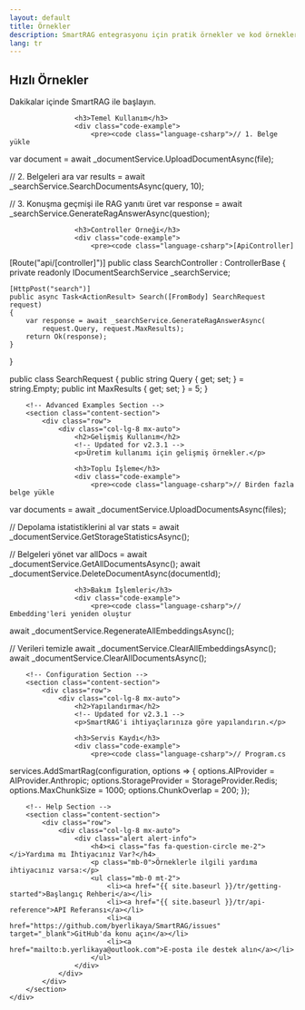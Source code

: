 ```yaml
---
layout: default
title: Örnekler
description: SmartRAG entegrasyonu için pratik örnekler ve kod örnekleri
lang: tr
---
```


<div class="page-content">
    <div class="container">
        <!-- Basic Examples Section -->
        <section class="content-section">
            <div class="row">
                <div class="col-lg-8 mx-auto">
                    <h2>Hızlı Örnekler</h2>
                    <!-- Updated for v2.3.1 -->
                    <p>Dakikalar içinde SmartRAG ile başlayın.</p>
                    
                    <h3>Temel Kullanım</h3>
                    <div class="code-example">
                        <pre><code class="language-csharp">// 1. Belge yükle
var document = await _documentService.UploadDocumentAsync(file);

// 2. Belgeleri ara
var results = await _searchService.SearchDocumentsAsync(query, 10);

// 3. Konuşma geçmişi ile RAG yanıtı üret
var response = await _searchService.GenerateRagAnswerAsync(question);</code></pre>
                    </div>

                    <h3>Controller Örneği</h3>
                    <div class="code-example">
                        <pre><code class="language-csharp">[ApiController]
[Route("api/[controller]")]
public class SearchController : ControllerBase
{
    private readonly IDocumentSearchService _searchService;
    
    [HttpPost("search")]
    public async Task<ActionResult> Search([FromBody] SearchRequest request)
    {
        var response = await _searchService.GenerateRagAnswerAsync(
            request.Query, request.MaxResults);
        return Ok(response);
    }
}

public class SearchRequest
{
    public string Query { get; set; } = string.Empty;
    public int MaxResults { get; set; } = 5;
}</code></pre>
                    </div>
                </div>
            </div>
        </section>

        <!-- Advanced Examples Section -->
        <section class="content-section">
            <div class="row">
                <div class="col-lg-8 mx-auto">
                    <h2>Gelişmiş Kullanım</h2>
                    <!-- Updated for v2.3.1 -->
                    <p>Üretim kullanımı için gelişmiş örnekler.</p>
                    
                    <h3>Toplu İşleme</h3>
                    <div class="code-example">
                        <pre><code class="language-csharp">// Birden fazla belge yükle
var documents = await _documentService.UploadDocumentsAsync(files);

// Depolama istatistiklerini al
var stats = await _documentService.GetStorageStatisticsAsync();

// Belgeleri yönet
var allDocs = await _documentService.GetAllDocumentsAsync();
await _documentService.DeleteDocumentAsync(documentId);</code></pre>
                    </div>

                    <h3>Bakım İşlemleri</h3>
                    <div class="code-example">
                        <pre><code class="language-csharp">// Embedding'leri yeniden oluştur
await _documentService.RegenerateAllEmbeddingsAsync();

// Verileri temizle
await _documentService.ClearAllEmbeddingsAsync();
await _documentService.ClearAllDocumentsAsync();</code></pre>
                    </div>
                </div>
            </div>
        </section>

        <!-- Configuration Section -->
        <section class="content-section">
            <div class="row">
                <div class="col-lg-8 mx-auto">
                    <h2>Yapılandırma</h2>
                    <!-- Updated for v2.3.1 -->
                    <p>SmartRAG'i ihtiyaçlarınıza göre yapılandırın.</p>
                    
                    <h3>Servis Kaydı</h3>
                    <div class="code-example">
                        <pre><code class="language-csharp">// Program.cs
services.AddSmartRag(configuration, options =>
{
    options.AIProvider = AIProvider.Anthropic;
    options.StorageProvider = StorageProvider.Redis;
    options.MaxChunkSize = 1000;
    options.ChunkOverlap = 200;
});</code></pre>
                    </div>
                </div>
            </div>
        </section>

        <!-- Help Section -->
        <section class="content-section">
            <div class="row">
                <div class="col-lg-8 mx-auto">
                    <div class="alert alert-info">
                        <h4><i class="fas fa-question-circle me-2"></i>Yardıma mı İhtiyacınız Var?</h4>
                        <p class="mb-0">Örneklerle ilgili yardıma ihtiyacınız varsa:</p>
                        <ul class="mb-0 mt-2">
                            <li><a href="{{ site.baseurl }}/tr/getting-started">Başlangıç Rehberi</a></li>
                            <li><a href="{{ site.baseurl }}/tr/api-reference">API Referansı</a></li>
                            <li><a href="https://github.com/byerlikaya/SmartRAG/issues" target="_blank">GitHub'da konu açın</a></li>
                            <li><a href="mailto:b.yerlikaya@outlook.com">E-posta ile destek alın</a></li>
                        </ul>
                    </div>
                </div>
            </div>
        </section>
    </div>
</div>